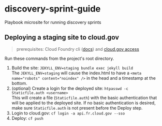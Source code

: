 # discovery-sprint-guide
Playbook microsite for running discovery sprints


## Deploying a staging site to cloud.gov
> prerequisites: Cloud Foundry cli ([docs](https://docs.cloudfoundry.org/cf-cli/install-go-cli.html)) and [cloud.gov access](https://cloud.gov/docs/getting-started/accounts/)

Run these commands from the project's root directory.

1. Build the site: `JEKYLL_ENV=staging bundle exec jekyll build`   
The `JEKYLL_ENV=staging` will cause the index.html to have a `<meta name="robots" content="noindex" />` in the head and a timestamp at the bottom.
1. (optional) Create a login for the deployed site: `htpasswd -c Staticfile.auth <username>`   
This will create a file (`Staticfile.auth`) with the basic authentication that will be applied to the deployed site.
If no basic authentication is desired, make sure `Staticfile.auth` is not present before the Deploy step.
1. Login to cloud.gov: `cf login -a api.fr.cloud.gov --sso`
1. Deploy: `cf push`

